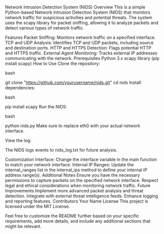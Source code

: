 Network Intrusion Detection System (NIDS)
Overview
This is a simple Python-based Network Intrusion Detection System (NIDS) that monitors network traffic for suspicious activities and potential threats. The system uses the scapy library for packet sniffing, allowing it to analyze packets and detect various types of network traffic.

Features
Packet Sniffing: Monitors network traffic on a specified interface.
TCP and UDP Analysis: Identifies TCP and UDP packets, including source and destination ports.
HTTP and HTTPS Detection: Flags potential HTTP and HTTPS traffic.
External Agent Monitoring: Tracks external IP addresses communicating with the network.
Prerequisites
Python 3.x
scapy library (pip install scapy)
How to Use
Clone the repository:

bash

git clone "https://github.com/yourusername/nids.git"
cd nids
Install dependencies:

bash

pip install scapy
Run the NIDS:

bash

python nids.py
Make sure to replace eth0 with your actual network interface.

View the log:

The NIDS logs events to nids_log.txt for future analysis.

Customization
Interface: Change the interface variable in the main function to match your network interface.
Internal IP Ranges: Update the internal_ranges list in the internal_ips method to define your internal IP address range(s).
Additional Notes
Ensure you have the necessary permissions to capture packets on the specified network interface.
Respect legal and ethical considerations when monitoring network traffic.
Future Improvements
Implement more advanced packet analysis and threat detection.
Integrate with external threat intelligence feeds.
Enhance logging and reporting features.
Contributors
Your Name
License
This project is licensed under the MIT License.

Feel free to customize the README further based on your specific requirements, add more details, and include any additional sections that might be relevant.
